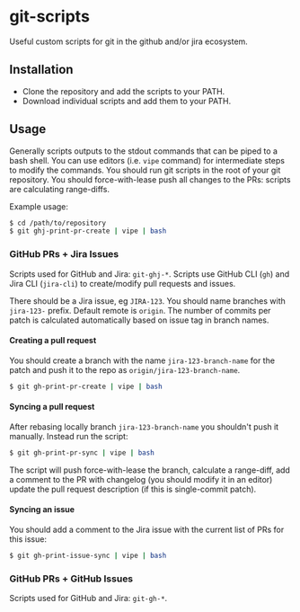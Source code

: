 # git-scripts

Useful custom scripts for git in the github and/or jira ecosystem.

## Installation

- Clone the repository and add the scripts to your PATH.
- Download individual scripts and add them to your PATH.

## Usage

Generally scripts outputs to the stdout commands that can be piped to a bash
shell. You can use editors (i.e. `vipe` command) for intermediate steps to
modify the commands. You should run git scripts in the root of your git
repository. You should force-with-lease push all changes to the PRs: scripts
are calculating range-diffs.

Example usage:

```bash
$ cd /path/to/repository
$ git ghj-print-pr-create | vipe | bash
```

### GitHub PRs + Jira Issues

Scripts used for GitHub and Jira: `git-ghj-*`. Scripts use GitHub CLI
(`gh`) and Jira CLI (`jira-cli`) to create/modify pull requests and issues.

There should be a Jira issue, eg `JIRA-123`. You should name branches with
`jira-123-` prefix. Default remote is `origin`. The number of commits per patch is
calculated automatically based on issue tag in branch names.

#### Creating a pull request

You should create a branch with the name `jira-123-branch-name` for the patch
and push it to the repo as `origin/jira-123-branch-name`.

```bash
$ git gh-print-pr-create | vipe | bash
```

#### Syncing a pull request

After rebasing locally branch `jira-123-branch-name` you shouldn't push it
manually. Instead run the script:

```bash
$ git gh-print-pr-sync | vipe | bash
```

The script will push force-with-lease the branch, calculate a range-diff,
add a comment to the PR with changelog (you should modify it in an editor)
update the pull request description (if this is single-commit patch).

#### Syncing an issue

You should add a comment to the Jira issue with the current list of PRs for
this issue:

```bash
$ git gh-print-issue-sync | vipe | bash
```

### GitHub PRs + GitHub Issues

Scripts used for GitHub and Jira: `git-gh-*`.

